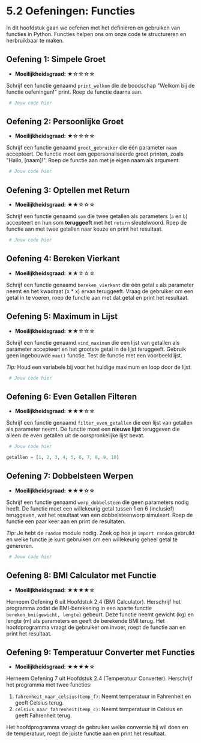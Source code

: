 # 5.2 Oefeningen: Functies

In dit hoofdstuk gaan we oefenen met het definiëren en gebruiken van functies in Python. Functies helpen ons om onze code te structureren en herbruikbaar te maken.

## Oefening 1: Simpele Groet
* **Moeilijkheidsgraad:** ★☆☆☆☆

Schrijf een functie genaamd `print_welkom` die de boodschap "Welkom bij de functie oefeningen!" print. Roep de functie daarna aan.

```python
 # Jouw code hier

```
<codapi-snippet sandbox="python" editor="basic"></codapi-snippet>

## Oefening 2: Persoonlijke Groet
* **Moeilijkheidsgraad:** ★☆☆☆☆

Schrijf een functie genaamd `groet_gebruiker` die één parameter `naam` accepteert. De functie moet een gepersonaliseerde groet printen, zoals "Hallo, [naam]!". Roep de functie aan met je eigen naam als argument.

```python
 # Jouw code hier

```
<codapi-snippet sandbox="python" editor="basic"></codapi-snippet>

## Oefening 3: Optellen met Return
* **Moeilijkheidsgraad:** ★★☆☆☆

Schrijf een functie genaamd `som` die twee getallen als parameters (`a` en `b`) accepteert en hun som **teruggeeft** met het `return` sleutelwoord. Roep de functie aan met twee getallen naar keuze en print het resultaat.

```python
 # Jouw code hier

```
<codapi-snippet sandbox="python" editor="basic"></codapi-snippet>

## Oefening 4: Bereken Vierkant
* **Moeilijkheidsgraad:** ★★☆☆☆

Schrijf een functie genaamd `bereken_vierkant` die één getal `x` als parameter neemt en het kwadraat (x * x) ervan teruggeeft. Vraag de gebruiker om een getal in te voeren, roep de functie aan met dat getal en print het resultaat.

## Oefening 5: Maximum in Lijst
* **Moeilijkheidsgraad:** ★★☆☆☆

Schrijf een functie genaamd `vind_maximum` die een lijst van getallen als parameter accepteert en het grootste getal in de lijst teruggeeft. Gebruik geen ingebouwde `max()` functie. Test de functie met een voorbeeldlijst.

*Tip:* Houd een variabele bij voor het huidige maximum en loop door de lijst.

```python
 # Jouw code hier

```
<codapi-snippet sandbox="python" editor="basic"></codapi-snippet>

## Oefening 6: Even Getallen Filteren
* **Moeilijkheidsgraad:** ★★★☆☆

Schrijf een functie genaamd `filter_even_getallen` die een lijst van getallen als parameter neemt. De functie moet een **nieuwe lijst** teruggeven die alleen de even getallen uit de oorspronkelijke lijst bevat.

```python
 # Jouw code hier

getallen = [1, 2, 3, 4, 5, 6, 7, 8, 9, 10]

```
<codapi-snippet sandbox="python" editor="basic"></codapi-snippet>

## Oefening 7: Dobbelsteen Werpen
* **Moeilijkheidsgraad:** ★★★☆☆

Schrijf een functie genaamd `werp_dobbelsteen` die geen parameters nodig heeft. De functie moet een willekeurig getal tussen 1 en 6 (inclusief) teruggeven, wat het resultaat van een dobbelsteenworp simuleert. Roep de functie een paar keer aan en print de resultaten.

*Tip:* Je hebt de `random` module nodig. Zoek op hoe je `import random` gebruikt en welke functie je kunt gebruiken om een willekeurig geheel getal te genereren.

```python
 # Jouw code hier

```
<codapi-snippet sandbox="python" editor="basic"></codapi-snippet>

## Oefening 8: BMI Calculator met Functie
* **Moeilijkheidsgraad:** ★★★★☆

Herneem Oefening 6 uit Hoofdstuk 2.4 (BMI Calculator). Herschrijf het programma zodat de BMI-berekening in een aparte functie `bereken_bmi(gewicht, lengte)` gebeurt. Deze functie neemt gewicht (kg) en lengte (m) als parameters en geeft de berekende BMI terug. Het hoofdprogramma vraagt de gebruiker om invoer, roept de functie aan en print het resultaat.

## Oefening 9: Temperatuur Converter met Functies
* **Moeilijkheidsgraad:** ★★★★☆

Herneem Oefening 7 uit Hoofdstuk 2.4 (Temperatuur Converter). Herschrijf het programma met twee functies:
1.  `fahrenheit_naar_celsius(temp_f)`: Neemt temperatuur in Fahrenheit en geeft Celsius terug.
2.  `celsius_naar_fahrenheit(temp_c)`: Neemt temperatuur in Celsius en geeft Fahrenheit terug.

Het hoofdprogramma vraagt de gebruiker welke conversie hij wil doen en de temperatuur, roept de juiste functie aan en print het resultaat. 